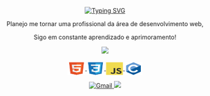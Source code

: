 <p align="center">
  <a href="https://git.io/typing-svg">
    <img src="https://readme-typing-svg.demolab.com?font=Fira+Code&weight=600&size=25&pause=1000&color=ffffff&random=false&width=325&height=40&lines=Ol%C3%A1%2C+eu+sou+a+Elaine!" alt="Typing SVG">
  </a>
</p>

<div align="center">
  Planejo me tornar uma profissional da área de desenvolvimento web,
  
  Sigo em constante aprendizado e aprimoramento!
</div>

<div align="center">
<a href="https://github.com/alveslaine">
  <img height="150em" src="https://github-readme-stats.vercel.app/api/top-langs/?username=alveslaine&layout=compact&langs_count=7&theme=tokyonight"/>
</div>

  <div style="display: inline_block" align="center"><br>
  <img align="center" alt="HTML" height="30" width="40" src="https://raw.githubusercontent.com/devicons/devicon/master/icons/html5/html5-original.svg">
  <img align="center" alt="CSS" height="30" width="40" src="https://raw.githubusercontent.com/devicons/devicon/master/icons/css3/css3-original.svg">
  <img align="center" alt="JavaScript" height="30" width="40" src="https://raw.githubusercontent.com/devicons/devicon/master/icons/javascript/javascript-original.svg">
  <img align="center" alt="C" height="30" width="40" src="https://raw.githubusercontent.com/devicons/devicon/master/icons/c/c-original.svg">
</div>

  <p></p>
  <div align="center"> 
  <a href="mailto:er3734343@gmail.com">
  <img src="https://img.shields.io/badge/-Gmail-%23333?style=for-the-badge&logo=gmail&logoColor=white" alt="Gmail">
    </a>
  <a href="https://www.linkedin.com/in/elaine-alves-silva-928a24208">
    <img src="https://img.shields.io/badge/-LinkedIn-%230077B5?style=for-the-badge&logo=linkedin&logoColor=white"></a> 
</div>
